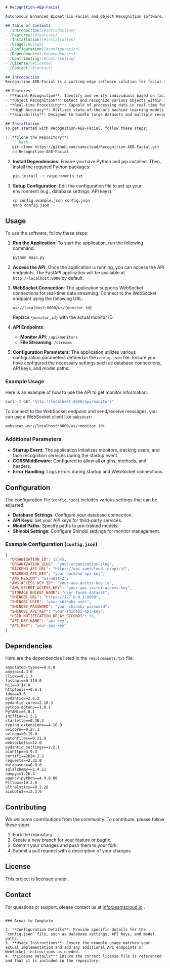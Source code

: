 ```markdown
# Recognition-AEB-Facial

Autonomous Enhanced Biometrics Facial and Object Recognition software.

## Table of Contents
- [Introduction](#introduction)
- [Features](#features)
- [Installation](#installation)
- [Usage](#usage)
- [Configuration](#configuration)
- [Dependencies](#dependencies)
- [Contributing](#contributing)
- [License](#license)
- [Contact](#contact)

## Introduction
Recognition-AEB-Facial is a cutting-edge software solution for facial and object recognition. This project leverages advanced algorithms to provide accurate and efficient biometric recognition capabilities.

## Features
- **Facial Recognition**: Identify and verify individuals based on facial features.
- **Object Recognition**: Detect and recognize various objects within images and videos.
- **Real-time Processing**: Capable of processing data in real-time for immediate results.
- **High Accuracy**: Utilizes state-of-the-art machine learning models to ensure high accuracy.
- **Scalability**: Designed to handle large datasets and multiple recognition tasks simultaneously.

## Installation
To get started with Recognition-AEB-Facial, follow these steps:

1. **Clone the Repository**:
   ```bash
   git clone https://github.com/samscloud/Recognition-AEB-Facial.git
   cd Recognition-AEB-Facial
   ```

2. **Install Dependencies**:
   Ensure you have Python and pip installed. Then, install the required Python packages:
   ```bash
   pip install -r requirements.txt
   ```

3. **Setup Configuration**:
   Edit the configuration file to set up your environment (e.g., database settings, API keys).
   ```bash
   cp config.example.json config.json
   nano config.json
   ```

## Usage
To use the software, follow these steps:

1. **Run the Application**:
   To start the application, run the following command:
   ```bash
   python main.py
   ```

2. **Access the API**:
   Once the application is running, you can access the API endpoints. The FastAPI application will be available at `http://localhost:8000` by default.

3. **WebSocket Connection**:
   The application supports WebSocket connections for real-time data streaming. Connect to the WebSocket endpoint using the following URL:
   ```plaintext
   ws://localhost:8000/ws/{monitor_id}
   ```
   Replace `{monitor_id}` with the actual monitor ID.

4. **API Endpoints**:
   - **Monitor API**: `/api/monitors`
   - **File Streaming**: `/streams`

5. **Configuration Parameters**:
   The application utilizes various configuration parameters defined in the `config.json` file. Ensure you have configured the necessary settings such as database connections, API keys, and model paths.

### Example Usage
Here is an example of how to use the API to get monitor information:

```bash
curl -X GET "http://localhost:8000/api/monitors"
```

To connect to the WebSocket endpoint and send/receive messages, you can use a WebSocket client like `websocat`:

```bash
websocat ws://localhost:8000/ws/<monitor_id>
```

### Additional Parameters
- **Startup Event**: The application initializes monitors, tracking users, and face recognition services during the startup event.
- **CORSMiddleware**: Configured to allow all origins, methods, and headers.
- **Error Handling**: Logs errors during startup and WebSocket connections.

## Configuration
The configuration file (`config.json`) includes various settings that can be adjusted:
- **Database Settings**: Configure your database connection.
- **API Keys**: Set your API keys for third-party services.
- **Model Paths**: Specify paths to pre-trained models.
- **Shinobi Settings**: Configure Shinobi settings for monitor management.

### Example Configuration (`config.json`)
```json
{
  "ORGANIZATION_ID": 12345,
  "ORGANIZATION_SLUG": "your-organization-slug",
  "BACKEND_API_URL": "https://api.samscloud.io/api/v2",
  "BACKEND_API_KEY": "your-backend-api-key",
  "AWS_REGION": "us-west-2",
  "AWS_ACCESS_KEY_ID": "your-aws-access-key-id",
  "AWS_SECRET_ACCESS_KEY": "your-aws-secret-access-key",
  "STORAGE_BUCKET_NAME": "user-faces-dataset",
  "SHINOBI_URL": "https://127.0.0.1:8000",
  "SHINOBI_USER": "your-shinobi-user",
  "SHINOBI_PASSWORD": "your-shinobi-password",
  "SHINOBI_API_KEY": "your-shinobi-api-key",
  "USER_NOTIFICATION_DELAY_SECONDS": 30,
  "API_KEY_NAME": "api-key",
  "API_KEY": "your-api-key"
}
```

## Dependencies
Here are the dependencies listed in the `requirements.txt` file:

```plaintext
annotated-types==0.6.0
anyio==4.3.0
click==8.1.7
fastapi==0.110.0
h11==0.14.0
httptools==0.6.1
idna==3.6
pydantic==2.6.2
pydantic_core==2.16.3
python-dotenv==1.0.1
PyYAML==6.0.1
sniffio==1.3.1
starlette==0.36.3
typing_extensions==4.10.0
uvicorn==0.27.1
uvloop==0.19.0
watchfiles==0.21.0
websockets==12.0
pydantic_settings==2.2.1
aiohttp==3.9.3
certifi==2024.2.2
requests==2.31.0
databases==0.8.0
sqlalchemy==1.4.51
numpy==1.26.4
opencv-python==4.9.0.80
Pillow==10.2.0
ultralytics==8.2.28
aioboto3==12.3.0
```

## Contributing
We welcome contributions from the community. To contribute, please follow these steps:
1. Fork the repository.
2. Create a new branch for your feature or bugfix.
3. Commit your changes and push them to your fork.
4. Submit a pull request with a description of your changes.

## License
This project is licensed under .

## Contact
For questions or support, please contact us at info@samscloud.io .
```

### Areas to Complete

2. **Configuration Details**: Provide specific details for the `config.json` file, such as database settings, API keys, and model paths.
3. **Usage Instructions**: Ensure the example usage matches your actual implementation and add any additional API endpoints or WebSocket instructions as needed.
4. **License Details**: Ensure the correct license file is referenced and that it is included in the repository.

